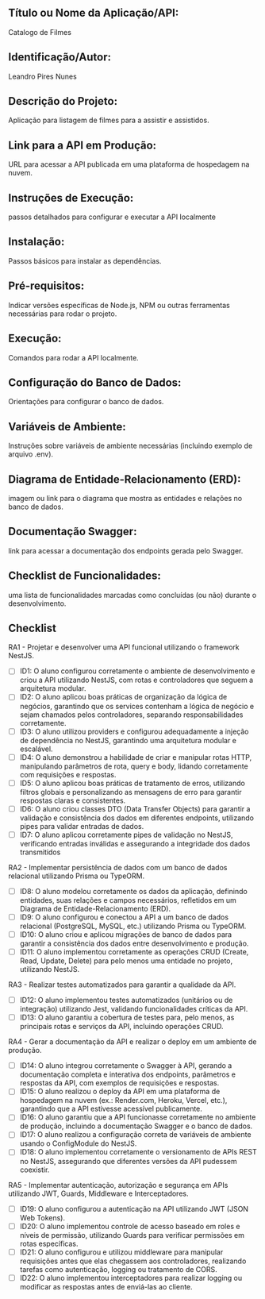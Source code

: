 ## Título ou Nome da Aplicação/API: 
Catalogo de Filmes

## Identificação/Autor: 
Leandro Pires Nunes

## Descrição do Projeto: 
Aplicação para listagem de filmes para a assistir e assistidos.

## Link para a API em Produção: 
URL para acessar a API publicada em uma plataforma de hospedagem na nuvem.

## Instruções de Execução: 
passos detalhados para configurar e executar a API localmente

## Instalação: 
Passos básicos para instalar as dependências.

## Pré-requisitos: 
Indicar versões específicas de Node.js, NPM ou outras ferramentas necessárias para rodar o projeto.

## Execução: 
Comandos para rodar a API localmente.

## Configuração do Banco de Dados: 
Orientações para configurar o banco de dados.

## Variáveis de Ambiente: 
Instruções sobre variáveis de ambiente necessárias (incluindo exemplo de arquivo .env).

## Diagrama de Entidade-Relacionamento (ERD): 
imagem ou link para o diagrama que mostra as entidades e relações no banco de dados.

## Documentação Swagger: 
link para acessar a documentação dos endpoints gerada pelo Swagger.

## Checklist de Funcionalidades: 
uma lista de funcionalidades marcadas como concluídas (ou não) durante o desenvolvimento.

## Checklist

RA1 - Projetar e desenvolver uma API funcional utilizando o framework NestJS.
- [ ] ID1: O aluno configurou corretamente o ambiente de desenvolvimento e criou a API utilizando NestJS, com rotas e controladores que seguem a arquitetura modular.
- [ ] ID2: O aluno aplicou boas práticas de organização da lógica de negócios, garantindo que os services contenham a lógica de negócio e sejam chamados pelos controladores, separando responsabilidades corretamente.
- [ ] ID3: O aluno utilizou providers e configurou adequadamente a injeção de dependência no NestJS, garantindo uma arquitetura modular e escalável.
- [ ] ID4: O aluno demonstrou a habilidade de criar e manipular rotas HTTP, manipulando parâmetros de rota, query e body, lidando corretamente com requisições e respostas.
- [ ] ID5: O aluno aplicou boas práticas de tratamento de erros, utilizando filtros globais e personalizando as mensagens de erro para garantir respostas claras e consistentes.
- [ ] ID6: O aluno criou classes DTO (Data Transfer Objects) para garantir a validação e consistência dos dados em diferentes endpoints, utilizando pipes para validar entradas de dados.
- [ ] ID7: O aluno aplicou corretamente pipes de validação no NestJS, verificando entradas inválidas e assegurando a integridade dos dados transmitidos

RA2 - Implementar persistência de dados com um banco de dados relacional utilizando Prisma ou TypeORM.

- [ ] ID8: O aluno modelou corretamente os dados da aplicação, definindo entidades, suas relações e campos necessários, refletidos em um Diagrama de Entidade-Relacionamento (ERD).
- [ ] ID9: O aluno configurou e conectou a API a um banco de dados relacional (PostgreSQL, MySQL, etc.) utilizando Prisma ou TypeORM.
- [ ] ID10: O aluno criou e aplicou migrações de banco de dados para garantir a consistência dos dados entre desenvolvimento e produção.
- [ ] ID11: O aluno implementou corretamente as operações CRUD (Create, Read, Update, Delete) para pelo menos uma entidade no projeto, utilizando NestJS.

RA3 - Realizar testes automatizados para garantir a qualidade da API.

- [ ] ID12: O aluno implementou testes automatizados (unitários ou de integração) utilizando Jest, validando funcionalidades críticas da API.
- [ ] ID13: O aluno garantiu a cobertura de testes para, pelo menos, as principais rotas e serviços da API, incluindo operações CRUD.

RA4 - Gerar a documentação da API e realizar o deploy em um ambiente de produção.

- [ ] ID14: O aluno integrou corretamente o Swagger à API, gerando a documentação completa e interativa dos endpoints, parâmetros e respostas da API, com exemplos de requisições e respostas.
- [ ] ID15: O aluno realizou o deploy da API em uma plataforma de hospedagem na nuvem (ex.: Render.com, Heroku, Vercel, etc.), garantindo que a API estivesse acessível publicamente.
- [ ] ID16: O aluno garantiu que a API funcionasse corretamente no ambiente de produção, incluindo a documentação Swagger e o banco de dados.
- [ ] ID17: O aluno realizou a configuração correta de variáveis de ambiente usando o ConfigModule do NestJS.
- [ ] ID18: O aluno implementou corretamente o versionamento de APIs REST no NestJS, assegurando que diferentes versões da API pudessem coexistir.

RA5 - Implementar autenticação, autorização e segurança em APIs utilizando JWT, Guards, Middleware e Interceptadores.

- [ ] ID19: O aluno configurou a autenticação na API utilizando JWT (JSON Web Tokens).
- [ ] ID20: O aluno implementou controle de acesso baseado em roles e níveis de permissão, utilizando Guards para verificar permissões em rotas específicas.
- [ ] ID21: O aluno configurou e utilizou middleware para manipular requisições antes que elas chegassem aos controladores, realizando tarefas como autenticação, logging ou tratamento de CORS.
- [ ] ID22: O aluno implementou interceptadores para realizar logging ou modificar as respostas antes de enviá-las ao cliente.
